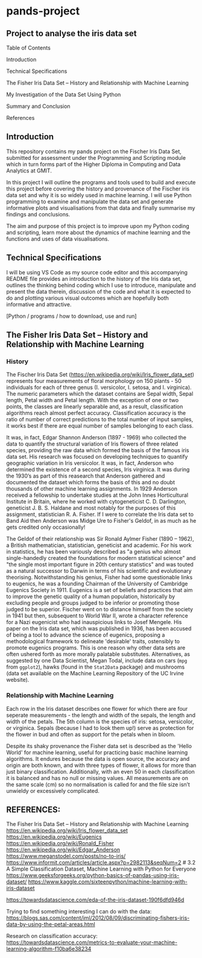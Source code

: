 # pands-project
## Project to analyse the iris data set

Table of Contents 

Introduction

Technical Specifications

The Fisher Iris Data Set – History and Relationship with Machine Learning

My Investigation of the Data Set Using Python

Summary and Conclusion

References

 
## Introduction

This repository contains my pands project on the Fischer Iris Data Set, submitted for assessment under the Programming and Scripting module which in turn forms part of the Higher Diploma in Computing and Data Analytics at GMIT.

In this project I will outline the programs and tools used to build and execute this project before covering the history and provenance of the Fischer iris data set and why it is so widely used in machine learning. I will use Python programming to examine and manipulate the data set and generate informative plots and visualisations from that data and finally summarise my findings and conclusions.

The aim and purpose of this project is to improve upon my Python coding and scripting, learn more about the dynamics of machine learning and the functions and uses of data visualisations. 

 
## Technical Specifications
I will be using VS Code as my source code editor and this accompanying README file provides an introduction to the history of the Iris data set, outlines the thinking behind coding which I use to introduce, manipulate and present the data therein, discussion of the code and what it is expected to do and plotting various visual outcomes which are hopefully both informative and attractive.

[Python / programs / how to download, use and run]
 

## The Fisher Iris Data Set – History and Relationship with Machine Learning
### History
The Fischer Iris Data Set (https://en.wikipedia.org/wiki/Iris_flower_data_set) represents four measurements of floral morphology on 150 plants - 50 individuals for each of three genus (I. versicolor, I. setosa, and I. virginica).  The numeric parameters which the dataset contains are Sepal width, Sepal length, Petal width and Petal length. With the exception of one or two points, the classes are linearly separable and, as a result, classification algorithms reach almost perfect accuracy.  Classification accuracy is the ratio of number of correct predictions to the total number of input samples, it works best if there are equal number of samples belonging to each class.

It was, in fact, Edgar Shannon Anderson (1897 - 1969) who collected the data to quantify the structural variation of Iris flowers of three related species, providing the raw data which formed the basis of the famous iris data set.  His research was focused on developing techniques to quantify geographic variation in Iris versicolor. It was, in fact, Anderson who determined the existence of a second species, Iris virginica.  It was during the 1930’s as part of this reasearch that Anderson gathered and documented the dataset which forms the basis of this and no doubt thousands of other machine learning assignments.  In 1929 Anderson received a fellowship to undertake studies at the John Innes Horticultural Institute in Britain, where he worked with cytogeneticist C. D. Darlington, geneticist J. B. S. Haldane and most notably for the purposes of this assignment, statistician R. A. Fisher.  If I were to correlate the Iris data set to Band Aid then Anderson was Midge Ure to Fisher's Geldof, in as much as he gets credited only occasionally!

The Geldof of their relationship was Sir Ronald Aylmer Fisher (1890 – 1962), a British mathematician, statistician, geneticist and academic. For his work in statistics, he has been variously described as "a genius who almost single-handedly created the foundations for modern statistical science" and "the single most important figure in 20th century statistics" and was touted as a natural successor to Darwin in terms of his scientific and evolutionary theorising.  Notwithstanding his genius, Fisher had some questionable links to eugenics, he was a founding Chairman of the University of Cambridge Eugenics Society in 1911.  Eugenics is a set of beliefs and practices that aim to improve the genetic quality of a human population, historically by excluding people and groups judged to be inferior or promoting those judged to be superior.  Fischer went on to distance himself from the society in 1941 but then, subsequent to World War II, wrote a character reference for a Nazi eugenicist who had inauspicious links to Josef Mengele.   His paper on the Iris data set, which was published in 1936, has been accused of being a tool to advance the science of eugenics, proposing a methodological framework to delineate 'desirable' traits, ostensibly to promote eugenics programs. This is one reason why other data sets are often ushered forth as more morally palatable substitutes.  Alternatives, as suggested by one Data Scientist, Megan Todal, include data on cars (`mpg` from `ggplot2`), hawks (found in the `Stat2Data` package) and mushrooms (data set available on the Machine Learning Repository of the UC Irvine website).   

### Relationship with Machine Learning
Each row in the Iris dataset describes one flower for which there are four seperate measurements - the length and width of the sepals, the length and width of the petals.  The 5th column is the species of iris: setosa, versicolor, or virginica. Sepals (because I had to look them up!) serve as protection for the flower in bud and often as support for the petals when in bloom.

Despite its shaky provenance the Fisher data set is described as the 'Hello World' for machine learning, useful for practicing basic machine learning algorithms.  It endures because the data is open source, the accuracy and origin are both known, and with three types of flower, it allows for more than just binary classification.  Additionally, with an even 50 in each classification it is balanced and has no null or missing values.  All measurements are on the same scale (cm) so no normalisation is called for and the file size isn’t unwieldy or excessively complicated.  


 

 

## REFERENCES:

The Fisher Iris Data Set – History and Relationship with Machine Learning
https://en.wikipedia.org/wiki/Iris_flower_data_set
https://en.wikipedia.org/wiki/Eugenics
https://en.wikipedia.org/wiki/Ronald_Fisher
https://en.wikipedia.org/wiki/Edgar_Anderson
https://www.meganstodel.com/posts/no-to-iris/
https://www.informit.com/articles/article.aspx?p=2982113&seqNum=2 # 3.2 A Simple Classification Dataset, Machine Learning with Python for Everyone 
https://www.geeksforgeeks.org/python-basics-of-pandas-using-iris-dataset/
https://www.kaggle.com/sixteenpython/machine-learning-with-iris-dataset

https://towardsdatascience.com/eda-of-the-iris-dataset-190f6dfd946d

Trying to find something interesting I can do with the data:
https://blogs.sas.com/content/iml/2012/08/09/discriminating-fishers-iris-data-by-using-the-petal-areas.html

Research on classification accuracy:
https://towardsdatascience.com/metrics-to-evaluate-your-machine-learning-algorithm-f10ba6e38234